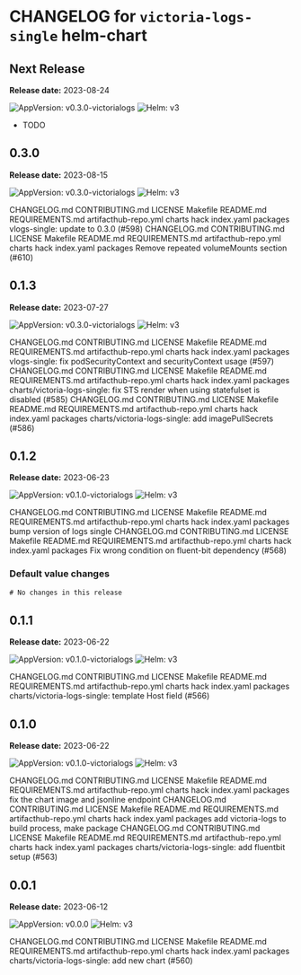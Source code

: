 # CHANGELOG for `victoria-logs-single` helm-chart

## Next Release

**Release date:** 2023-08-24

![AppVersion: v0.3.0-victorialogs](https://img.shields.io/static/v1?label=AppVersion&message=v0.3.0-victorialogs&color=success&logo=)
![Helm: v3](https://img.shields.io/static/v1?label=Helm&message=v3&color=informational&logo=helm)

- TODO

## 0.3.0

**Release date:** 2023-08-15

![AppVersion: v0.3.0-victorialogs](https://img.shields.io/static/v1?label=AppVersion&message=v0.3.0-victorialogs&color=success&logo=)
![Helm: v3](https://img.shields.io/static/v1?label=Helm&message=v3&color=informational&logo=helm)

CHANGELOG.md CONTRIBUTING.md LICENSE Makefile README.md REQUIREMENTS.md artifacthub-repo.yml charts hack index.yaml packages vlogs-single: update to 0.3.0 (#598)
CHANGELOG.md CONTRIBUTING.md LICENSE Makefile README.md REQUIREMENTS.md artifacthub-repo.yml charts hack index.yaml packages Remove repeated volumeMounts section (#610)

## 0.1.3

**Release date:** 2023-07-27

![AppVersion: v0.3.0-victorialogs](https://img.shields.io/static/v1?label=AppVersion&message=v0.3.0-victorialogs&color=success&logo=)
![Helm: v3](https://img.shields.io/static/v1?label=Helm&message=v3&color=informational&logo=helm)

CHANGELOG.md CONTRIBUTING.md LICENSE Makefile README.md REQUIREMENTS.md artifacthub-repo.yml charts hack index.yaml packages vlogs-single: fix podSecurityContext and securityContext usage (#597)
CHANGELOG.md CONTRIBUTING.md LICENSE Makefile README.md REQUIREMENTS.md artifacthub-repo.yml charts hack index.yaml packages charts/victoria-logs-single: fix STS render when using statefulset is disabled (#585)
CHANGELOG.md CONTRIBUTING.md LICENSE Makefile README.md REQUIREMENTS.md artifacthub-repo.yml charts hack index.yaml packages charts/victoria-logs-single: add imagePullSecrets (#586)

## 0.1.2

**Release date:** 2023-06-23

![AppVersion: v0.1.0-victorialogs](https://img.shields.io/static/v1?label=AppVersion&message=v0.1.0-victorialogs&color=success&logo=)
![Helm: v3](https://img.shields.io/static/v1?label=Helm&message=v3&color=informational&logo=helm)

CHANGELOG.md CONTRIBUTING.md LICENSE Makefile README.md REQUIREMENTS.md artifacthub-repo.yml charts hack index.yaml packages bump version of logs single
CHANGELOG.md CONTRIBUTING.md LICENSE Makefile README.md REQUIREMENTS.md artifacthub-repo.yml charts hack index.yaml packages Fix wrong condition on fluent-bit dependency (#568)

### Default value changes

```diff
# No changes in this release
```

## 0.1.1

**Release date:** 2023-06-22

![AppVersion: v0.1.0-victorialogs](https://img.shields.io/static/v1?label=AppVersion&message=v0.1.0-victorialogs&color=success&logo=)
![Helm: v3](https://img.shields.io/static/v1?label=Helm&message=v3&color=informational&logo=helm)

CHANGELOG.md CONTRIBUTING.md LICENSE Makefile README.md REQUIREMENTS.md artifacthub-repo.yml charts hack index.yaml packages charts/victoria-logs-single: template Host field (#566)

## 0.1.0

**Release date:** 2023-06-22

![AppVersion: v0.1.0-victorialogs](https://img.shields.io/static/v1?label=AppVersion&message=v0.1.0-victorialogs&color=success&logo=)
![Helm: v3](https://img.shields.io/static/v1?label=Helm&message=v3&color=informational&logo=helm)

CHANGELOG.md CONTRIBUTING.md LICENSE Makefile README.md REQUIREMENTS.md artifacthub-repo.yml charts hack index.yaml packages fix the chart image and jsonline endpoint
CHANGELOG.md CONTRIBUTING.md LICENSE Makefile README.md REQUIREMENTS.md artifacthub-repo.yml charts hack index.yaml packages add victoria-logs to build process, make package
CHANGELOG.md CONTRIBUTING.md LICENSE Makefile README.md REQUIREMENTS.md artifacthub-repo.yml charts hack index.yaml packages charts/victoria-logs-single: add fluentbit setup (#563)

## 0.0.1

**Release date:** 2023-06-12

![AppVersion: v0.0.0](https://img.shields.io/static/v1?label=AppVersion&message=v0.0.0&color=success&logo=)
![Helm: v3](https://img.shields.io/static/v1?label=Helm&message=v3&color=informational&logo=helm)

CHANGELOG.md CONTRIBUTING.md LICENSE Makefile README.md REQUIREMENTS.md artifacthub-repo.yml charts hack index.yaml packages charts/victoria-logs-single: add new chart (#560)
